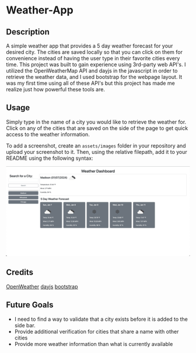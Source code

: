 # Weather-App


## Description
A simple weather app that provides a 5 day weather forecast for your desired city.  The cities are saved locally so that you can click on them for convenience instead of having the user type in their favorite cities every time.  This project was built to gain experience using 3rd-party web API's.  I utilized the OpenWeatherMap API and dayjs in the javascript in order to retrieve the weather data, and I used bootstrap for the webpage layout.  It was my first time using all of these API's but this project has made me realize just how powerful these tools are.  

## Usage

Simply type in the name of a city you would like to retrieve the weather for.  Click on any of the cities that are saved on the side of the page to get quick access to the weather information.  

To add a screenshot, create an `assets/images` folder in your repository and upload your screenshot to it. Then, using the relative filepath, add it to your README using the following syntax:

![screenshot](assets/images/Screenshot%202024-01-07%20at%208.12.24%20PM.png)

## Credits

[OpenWeather](https://openweathermap.org/forecast5#data)
[dayjs](https://day.js.org/en/)
[bootstrap](https://getbootstrap.com/)

## Future Goals

- I need to find a way to validate that a city exists before it is added to the side bar. 
- Provide additional verification for cities that share a name with other cities
- Provide more weather information than what is currently available

